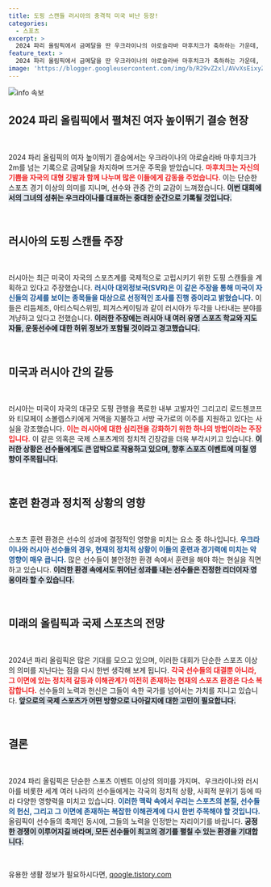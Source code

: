 ```yaml
---
title: 도핑 스캔들 러시아의 충격적 미국 비난 등장!
categories:
  - 스포츠
excerpt: >
  2024 파리 올림픽에서 금메달을 딴 우크라이나의 야로슬라바 마후치크가 축하하는 가운데, 러시아는 미국이 자국 스포츠계를 고립시키기 위해 도핑 음모를 꾸미고 있다고 주장하며 반발하고 있습니다. 이 갈등의 배후에는 누가 있을까요? 클릭해서 그 진실을 밝혀보세요!
feature_text: >
  2024 파리 올림픽에서 금메달을 딴 우크라이나의 야로슬라바 마후치크가 축하하는 가운데, 러시아는 미국이 자국 스포츠계를 고립시키기 위해 도핑 음모를 꾸미고 있다고 주장하며 반발하고 있습니다. 이 갈등의 배후에는 누가 있을까요? 클릭해서 그 진실을 밝혀보세요!
image: 'https://blogger.googleusercontent.com/img/b/R29vZ2xl/AVvXsEixyZcFfHzMRdzZMjFBmAUKJYCLCGyLL1o632UiGVXcaFdKo_bkvkuCioo0uUKlGfBVcT3P84aROyZIXSBEx3Aw5nCQ3pTgDom1WDC4m8eifvWiAmWEEVb4x6G_l8C0QH225ldMjyaFvpxGEBGNO37VmDTDMHGhJPq73UglMfDca1-0aw/s1600/blogspot.png'
---
```


<p><img src="https://blogger.googleusercontent.com/img/b/R29vZ2xl/AVvXsEixyZcFfHzMRdzZMjFBmAUKJYCLCGyLL1o632UiGVXcaFdKo_bkvkuCioo0uUKlGfBVcT3P84aROyZIXSBEx3Aw5nCQ3pTgDom1WDC4m8eifvWiAmWEEVb4x6G_l8C0QH225ldMjyaFvpxGEBGNO37VmDTDMHGhJPq73UglMfDca1-0aw/s1600/blogspot.png" alt="info 속보" /></p>

<h2 data-ke-size="size26">2024 파리 올림픽에서 펼쳐진 여자 높이뛰기 결승 현장</h2>

<p data-ke-size="size16">&nbsp;</p>

<p>2024 파리 올림픽의 여자 높이뛰기 결승에서는 우크라이나의 야로슬라바 마후치크가 2m를 넘는 기록으로 금메달을 차지하며 뜨거운 주목을 받았습니다. <b><span style="color: #ee2323;">마후치크는 자신의 기쁨을 자국의 대형 깃발과 함께 나누며 많은 이들에게 감동을 주었습니다.</span></b> 이는 단순한 스포츠 경기 이상의 의미를 지니며, 선수와 관중 간의 교감이 느껴졌습니다. <b><span style="background-color: #21538527;">이번 대회에서의 그녀의 성취는 우크라이나를 대표하는 중대한 순간으로 기록될 것입니다.</span></b></p>

<p data-ke-size="size16">&nbsp;</p>

<h2 data-ke-size="size26">러시아의 도핑 스캔들 주장</h2>

<p data-ke-size="size16">&nbsp;</p>

<p>러시아는 최근 미국이 자국의 스포츠계를 국제적으로 고립시키기 위한 도핑 스캔들을 계획하고 있다고 주장했습니다. <b><span style="color: #1a5490;">러시아 대외정보국(SVR)은 이 같은 주장을 통해 미국이 자신들의 강세를 보이는 종목들을 대상으로 선정적인 조사를 진행 중이라고 밝혔습니다.</span></b> 이들은 리듬체조, 아티스틱스위밍, 피겨스케이팅과 같이 러시아가 두각을 나타내는 분야를 겨냥하고 있다고 전했습니다. <b><span style="background-color: #21538527;">이러한 주장에는 러시아 내 여러 유명 스포츠 학교와 지도자들, 운동선수에 대한 허위 정보가 포함될 것이라고 경고했습니다.</span></b></p>

<p data-ke-size="size16">&nbsp;</p>

<h2 data-ke-size="size26">미국과 러시아 간의 갈등</h2>

<p data-ke-size="size16">&nbsp;</p>

<p>러시아는 미국이 자국의 대규모 도핑 관행을 폭로한 내부 고발자인 그리고리 로드첸코프와 티모페이 소볼렙스키에게 거액을 지불하고 서방 국가로의 이주를 지원하고 있다는 사실을 강조했습니다. <b><span style="color: #ee2323;">이는 러시아에 대한 심리전을 강화하기 위한 하나의 방법이라는 주장입니다.</span></b> 이 같은 의혹은 국제 스포츠계의 정치적 긴장감을 더욱 부각시키고 있습니다. <b><span style="background-color: #21538527;">이러한 상황은 선수들에게도 큰 압박으로 작용하고 있으며, 향후 스포츠 이벤트에 미칠 영향이 주목됩니다.</span></b></p>

<p data-ke-size="size16">&nbsp;</p>

<h2 data-ke-size="size26">훈련 환경과 정치적 상황의 영향</h2>

<p data-ke-size="size16">&nbsp;</p>

<p>스포츠 훈련 환경은 선수의 성과에 결정적인 영향을 미치는 요소 중 하나입니다. <b><span style="color: #1a5490;">우크라이나와 러시아 선수들의 경우, 현재의 정치적 상황이 이들의 훈련과 경기력에 미치는 악영향이 매우 큽니다.</span></b> 많은 선수들이 불안정한 환경 속에서 훈련을 해야 하는 현실을 직면하고 있습니다. <b><span style="background-color: #21538527;">이러한 환경 속에서도 뛰어난 성과를 내는 선수들은 진정한 리더이자 영웅이라 할 수 있습니다.</span></b></p>

<p data-ke-size="size16">&nbsp;</p>

<h2 data-ke-size="size26">미래의 올림픽과 국제 스포츠의 전망</h2>

<p data-ke-size="size16">&nbsp;</p>

<p>2024년 파리 올림픽은 많은 기대를 모으고 있으며, 이러한 대회가 단순한 스포츠 이상의 의미를 지닌다는 점을 다시 한번 생각해 보게 됩니다. <b><span style="color: #ee2323;">각국 선수들의 대결뿐 아니라, 그 이면에 있는 정치적 갈등과 이해관계가 여전히 존재하는 현재의 스포츠 환경은 다소 복잡합니다.</span></b> 선수들의 노력과 헌신은 그들이 속한 국가를 넘어서는 가치를 지니고 있습니다. <b><span style="background-color: #21538527;">앞으로의 국제 스포츠가 어떤 방향으로 나아갈지에 대한 고민이 필요합니다.</span></b></p>

<p data-ke-size="size16">&nbsp;</p>

<h2 data-ke-size="size26">결론</h2>

<p data-ke-size="size16">&nbsp;</p>

<p>2024 파리 올림픽은 단순한 스포츠 이벤트 이상의 의미를 가지며、우크라이나와 러시아를 비롯한 세계 여러 나라의 선수들에게는 각국의 정치적 상황, 사회적 분위기 등에 따라 다양한 영향력을 미치고 있습니다. <b><span style="color: #1a5490;">이러한 맥락 속에서 우리는 스포츠의 본질, 선수들의 헌신, 그리고 그 이면에 존재하는 복잡한 이해관계에 다시 한번 주목해야 할 것입니다.</span></b> 올림픽이 선수들의 축제인 동시에, 그들의 노력을 인정받는 자리이기를 바랍니다. <b><span style="background-color: #21538527;">공정한 경쟁이 이루어지길 바라며, 모든 선수들이 최고의 경기를 펼칠 수 있는 환경을 기대합니다.</span></b></p>

<p data-ke-size="size16">&nbsp;</p>
유용한 생활 정보가 필요하시다면, <a href="https://qoogle.tistory.com" rel="dofollow">qoogle.tistory.com</a>


